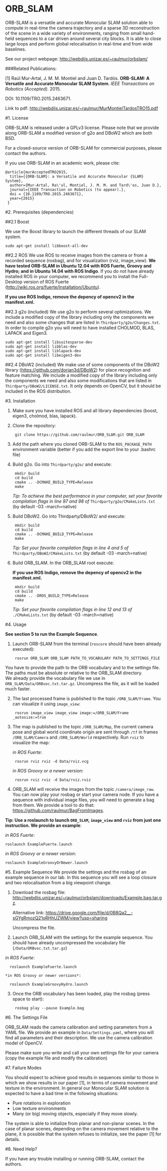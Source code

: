 # ORB_SLAM

ORB-SLAM is a versatile and accurate Monocular SLAM solution able to compute in real-time the camera trajectory and a sparse 3D reconstruction of the scene in a wide variety of environments, ranging from small hand-held sequences to a car driven around several city blocks. It is able to close large loops and perform global relocalisation in real-time and from wide baselines.

See our project webpage: http://webdiis.unizar.es/~raulmur/orbslam/

###Related Publications:

[1] Raúl Mur-Artal, J. M. M. Montiel and Juan D. Tardós. **ORB-SLAM: A Versatile and Accurate Monocular SLAM System**. *IEEE Transactions on Robotics (Accepted).* 2015. 

DOI: 10.1109/TRO.2015.2463671.

Link to pdf: http://webdiis.unizar.es/~raulmur/MurMontielTardosTRO15.pdf


#1. License

ORB-SLAM is released under a GPLv3 license. Please note that we provide along ORB-SLAM a modified version of g2o and DBoW2 which are both BSD. 

For a closed-source version of ORB-SLAM for commercial purposes, please contact the authors. 

If you use ORB-SLAM in an academic work, please cite:

    @article{murAcceptedTRO2015,
      title={{ORB-SLAM}: a Versatile and Accurate Monocular {SLAM} System},
      author={Mur-Artal, Ra\'ul, Montiel, J. M. M. and Tard\'os, Juan D.},
      journal={IEEE Transaction on Robotics (to appear).},
      doi = {10.1109/TRO.2015.2463671},
      year={2015}
     }


#2. Prerequisites (dependencies)

##2.1 Boost

We use the Boost library to launch the different threads of our SLAM system.

	sudo apt-get install libboost-all-dev 

##2.2 ROS
We use ROS to receive images from the camera or from a recorded sequence (rosbag), and for visualization (rviz, image_view). 
**We have tested ORB-SLAM in Ubuntu 12.04 with ROS Fuerte, Groovy and Hydro; and in Ubuntu 14.04 with ROS Indigo**. 
If you do not have already installed ROS in your computer, we recommend you to install the Full-Desktop version of ROS Fuerte (http://wiki.ros.org/fuerte/Installation/Ubuntu).

**If you use ROS Indigo, remove the depency of opencv2 in the manifest.xml.**

##2.3 g2o (included)
We use g2o to perform several optimizations. We include a modified copy of the library including only the components we need 
and also some changes that are listed in `Thirdparty/g2o/Changes.txt`. 
In order to compile g2o you will need to have installed CHOLMOD, BLAS, LAPACK and Eigen3.

	sudo apt-get install libsuitesparse-dev
	sudo apt-get install libblas-dev
	sudo apt-get install liblapack-dev
	sudo apt-get install libeigen3-dev

##2.4 DBoW2 (included)
We make use of some components of the DBoW2 library (https://github.com/dorian3d/DBoW2) for place recognition and feature matching. We include a modified copy of the library including only the components we need and also some modifications that are listed in `Thirdparty/DBoW2/LICENSE.txt`. 
It only depends on OpenCV, but it should be included in the ROS distribution.


#3. Installation

1. Make sure you have installed ROS and all library dependencies (boost, eigen3, cholmod, blas, lapack).

2. Clone the repository:

		git clone https://github.com/raulmur/ORB_SLAM.git ORB_SLAM
		
3. Add the path where you cloned ORB-SLAM to the `ROS_PACKAGE_PATH` environment variable (better if you add the export line to your .bashrc file)

4. Build g2o. Go into `Thirdparty/g2o/` and execute:

		mkdir build
		cd build
		cmake .. -DCMAKE_BUILD_TYPE=Release
		make 

	*Tip: To achieve the best performance in your computer, set your favorite compilation flags in line 97 and 98 of* `Thirdparty/g2o/CMakeLists.txt` 
		  (by default -03 -march=native)

5. Build DBoW2. Go into Thirdparty/DBoW2/ and execute:

		mkdir build
		cd build
		cmake .. -DCMAKE_BUILD_TYPE=Release
		make  

	*Tip: Set your favorite compilation flags in line 4 and 5 of* `Thirdparty/DBoW2/CMakeLists.txt` (by default -03 -march=native)

6. Build ORB_SLAM. In the ORB_SLAM root execute:

	**If you use ROS Indigo, remove the depency of opencv2 in the manifest.xml.**

		mkdir build
		cd build
		cmake .. -DROS_BUILD_TYPE=Release
		make

	*Tip: Set your favorite compilation flags in line 12 and 13 of* `./CMakeLists.txt` (by default -03 -march=native)

#4. Usage

**See section 5 to run the Example Sequence**.

1. Launch ORB-SLAM from the terminal (`roscore` should have been already executed):

		rosrun ORB_SLAM ORB_SLAM PATH_TO_VOCABULARY PATH_TO_SETTINGS_FILE

  You have to provide the path to the ORB vocabulary and to the settings file. The paths must be absolute or relative   to the ORB_SLAM directory.  
  We already provide the vocabulary file we use in `ORB_SLAM/Data/ORBvoc.txt.tar.gz`. Uncompress the file, as it will be loaded much faster.

2. The last processed frame is published to the topic `/ORB_SLAM/Frame`. You can visualize it using `image_view`:

		rosrun image_view image_view image:=/ORB_SLAM/Frame _autosize:=true

3. The map is published to the topic `/ORB_SLAM/Map`, the current camera pose and global world coordinate origin are sent through `/tf` in frames `/ORB_SLAM/Camera` and `/ORB_SLAM/World` respectively.  Run `rviz` to visualize the map:
	
	*in ROS Fuerte*:

		rosrun rviz rviz -d Data/rviz.vcg

	*in ROS Groovy or a newer version*:

		rosrun rviz rviz -d Data/rviz.rviz

4. ORB_SLAM will receive the images from the topic `/camera/image_raw`. You can now play your rosbag or start your camera node. 
If you have a sequence with individual image files, you will need to generate a bag from them. We provide a tool to do that: https://github.com/raulmur/BagFromImages.


**Tip: Use a roslaunch to launch `ORB_SLAM`, `image_view` and `rviz` from just one instruction. We provide an example**:

*in ROS Fuerte*:

	roslaunch ExampleFuerte.launch

*in ROS Groovy or a newer version*:

	roslaunch ExampleGroovyOrNewer.launch


#5. Example Sequence
We provide the settings and the rosbag of an example sequence in our lab. In this sequence you will see a loop closure and two relocalisation from a big viewpoint change.

1. Download the rosbag file:  
	http://webdiis.unizar.es/~raulmur/orbslam/downloads/Example.bag.tar.gz. 

	Alternative link: https://drive.google.com/file/d/0B8Qa2__-sGYgRmozQ21oRHhUZWM/view?usp=sharing

	Uncompress the file.

2. Launch ORB_SLAM with the settings for the example sequence. You should have already uncompressed the vocabulary file (`/Data/ORBvoc.txt.tar.gz`)

  *in ROS Fuerte*:

	  roslaunch ExampleFuerte.launch

	*in ROS Groovy or newer versions*:

	  roslaunch ExampleGroovyHydro.launch

3. Once the ORB vocabulary has been loaded, play the rosbag (press space to start):

		rosbag play --pause Example.bag


#6. The Settings File

ORB_SLAM reads the camera calibration and setting parameters from a YAML file. We provide an example in `Data/Settings.yaml`, where you will find all parameters and their description. We use the camera calibration model of OpenCV.

Please make sure you write and call your own settings file for your camera (copy the example file and modify the calibration)

#7. Failure Modes

You should expect to achieve good results in sequences similar to those in which we show results in our paper [1], in terms of camera movement and texture in the environment. In general our Monocular SLAM solution is expected to have a bad time in the following situations:
- Pure rotations in exploration
- Low texture environments
- Many (or big) moving objects, especially if they move slowly.

The system is able to initialize from planar and non-planar scenes. In the case of planar scenes, depending on the camera movement relative to the plane, it is possible that the system refuses to initialize, see the paper [1] for details. 

#8. Need Help?

If you have any trouble installing or running ORB-SLAM, contact the authors.

